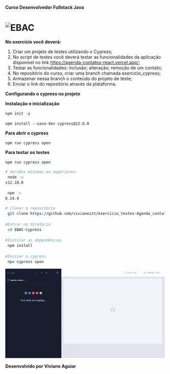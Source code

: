 **Curso Desenvolvedor Fullstack Java**

<h1>
<img src="https://ebaconline.com.br/_nuxt/d58908d198123d3c50c18638f58abb26.svg" alt="EBAC" width="150">
</h1>

**No exercício você deverá:**

1) Criar um projeto de testes utilizando o Cypress;
2) No script de testes você deverá testar as funcionalidades da aplicação disponível no link https://agenda-contatos-react.vercel.app/;
3) Testar as funcionalidades:
inclusão;
alteração;
remoção de um contato;
4) No repositório do curso, criar uma branch chamada exercicio_cypress;
5) Armazenar nessa branch o conteúdo do projeto de teste;
6) Enviar o link do repositório através da plataforma.

**Configurando o cypress no projeto**

**Instalação e inicialização**
```
npm init -y 

npm install --save-dev cypress@12.6.0

```
**Para abrir o cypress**

``` 
npm run cypress open

```
**Para testar os testes**

```
npm run cypress open

```
```bash
# Versões mínimas ou superiores.
 node -v
v12.18.0

 npm -v
6.14.4
```
```bash
# Clonar o repositório
 git clone https://github.com/vivianezzt/exercicio_testes-Agenda_contato_ebac

#Entrar no diretório
 cd EBAC-Cypress

#Instalar as dependências
 npm install

#Iniciar o cypress
 npx cypress open
```
<img src="./cypress/videos/Agenda-contato.cy.js.gif">


**Desenvolvido por Viviane Aguiar**